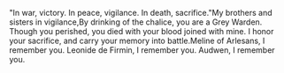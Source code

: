 "In war, victory. In peace, vigilance. In death, sacrifice."My brothers and sisters in vigilance,By drinking of the chalice, you are a Grey Warden.
Though you perished, you died with your blood joined
with mine. I honor your sacrifice, and carry your
memory into battle.Meline of Arlesans, I remember you.
Leonide de Firmin, I remember you.
Audwen, I remember you.
